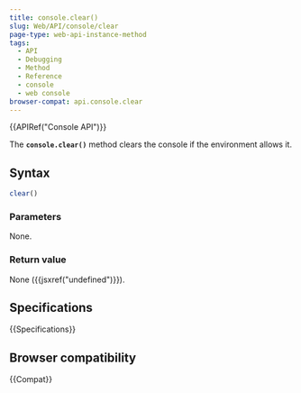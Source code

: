 ```yaml
---
title: console.clear()
slug: Web/API/console/clear
page-type: web-api-instance-method
tags:
  - API
  - Debugging
  - Method
  - Reference
  - console
  - web console
browser-compat: api.console.clear
---
```

{{APIRef("Console API")}}

The **`console.clear()`** method clears the console if the
environment allows it.

## Syntax

```js
clear()
```

### Parameters

None.

### Return value

None ({{jsxref("undefined")}}).

## Specifications

{{Specifications}}

## Browser compatibility

{{Compat}}
